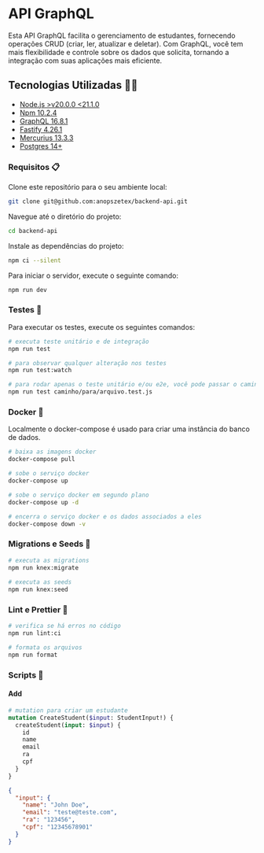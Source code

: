 # API GraphQL

Esta API GraphQL facilita o gerenciamento de estudantes, fornecendo operações CRUD (criar, ler, atualizar e deletar). Com GraphQL, você tem mais flexibilidade e controle sobre os dados que solicita, tornando a integração com suas aplicações mais eficiente.

## Tecnologias Utilizadas 👨‍💻

- [Node.js >v20.0.0 <21.1.0](https://nodejs.org/en/download/)
- [Npm 10.2.4](https://docs.npmjs.com/cli/v8/commands/npm-install)
- [GraphQL 16.8.1](https://graphql.org/)
- [Fastify 4.26.1](https://www.fastify.io/docs/latest/Guides/Getting-Started/)
- [Mercurius 13.3.3](https://mercurius.dev/#/?id=install)
- [Postgres 14+](https://www.postgresql.org/)

### Requisitos 📋

Clone este repositório para o seu ambiente local:

```bash
git clone git@github.com:anopszetex/backend-api.git
```

Navegue até o diretório do projeto:

```bash
cd backend-api
```

Instale as dependências do projeto:

```bash
npm ci --silent
```

Para iniciar o servidor, execute o seguinte comando:

```bash
npm run dev
```

### Testes 🧪

Para executar os testes, execute os seguintes comandos:

```bash
# executa teste unitário e de integração
npm run test

# para observar qualquer alteração nos testes
npm run test:watch

# para rodar apenas o teste unitário e/ou e2e, você pode passar o caminho do arquivo
npm run test caminho/para/arquivo.test.js
```

### Docker 🐳

Localmente o docker-compose é usado para criar uma instância do banco de dados.

```sh
# baixa as imagens docker
docker-compose pull

# sobe o serviço docker
docker-compose up

# sobe o serviço docker em segundo plano
docker-compose up -d

# encerra o serviço docker e os dados associados a eles
docker-compose down -v
```

### Migrations e Seeds 🌱

```sh
# executa as migrations
npm run knex:migrate
  ️
# executa as seeds
npm run knex:seed
```

### Lint e Prettier 🧹

```sh
# verifica se há erros no código
npm run lint:ci

# formata os arquivos
npm run format
```

### Scripts 📜

#### Add

```graphql
# mutation para criar um estudante
mutation CreateStudent($input: StudentInput!) {
  createStudent(input: $input) {
    id
    name
    email
    ra
    cpf
  }
}
```

```json
{
  "input": {
    "name": "John Doe",
    "email": "teste@teste.com",
    "ra": "123456",
    "cpf": "12345678901"
  }
}
```
